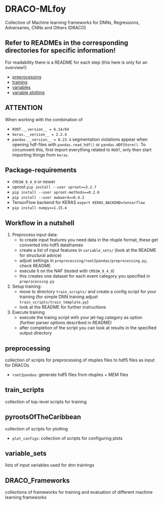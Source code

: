 # DRACO-MLfoy

Collection of Machine learning frameworks for DNNs, Regressions, Adversaries, CNNs and Others (DRACO)

## Refer to READMEs in the corresponding directories for specific information!
For readability there is a README for each step (this here is only for an overview!):
- [preprocessing](https://github.com/kit-cn-cms/DRACO-MLfoy/blob/dev_ReleaseVersion/preprocessing/root2pandas/README.md)
- [training](https://github.com/kit-cn-cms/DRACO-MLfoy/blob/dev_ReleaseVersion/train_scripts/README.md)
- [variables](https://github.com/kit-cn-cms/DRACO-MLfoy/blob/dev_ReleaseVersion/pyrootsOfTheCaribbean/README.md)
- [variable plotting](https://github.com/kit-cn-cms/DRACO-MLfoy/blob/dev_ReleaseVersion/variable_sets/README.md) 

## ATTENTION
When working with the combination of
- `ROOT.__version__ = 6.14/04`
- `keras.__version__ = 2.2.4`
- `pandas.__version__ = 0.23.4`
segmentation violations appear when opening hdf-files with `pandas.read_hdf()` or `pandas.HDFStore()`.
To circumvent this, first import everything related to `ROOT`, only then start importing things from `keras`.

## Package-requirements
- `CMSSW_9_4_9` or newer
- uproot `pip install --user uproot==3.2.7`
- `pip install --user uproot-methods==0.2.6`
- `pip install --user awkward==0.4.2`
- TensorFlow backend for KERAS `export KERAS_BACKEND=tensorflow`
- `pip install numpy==1.15.4`

## Workflow in a nutshell
1. Preprocess input data:
    - to create input features you need data in the ntuple format, these get converted into hdf5 dataframes
    - create a list of input features in `variable_sets/` (look at the README for structural advice)
    - adjust settings in `preprocessing/root2pandas/preprocessing.py`, check README 
    - execute it on the NAF (tested with `CMSSW_9_4_9`)
    - this creates one dataset for each event category you specified in `preprocessing.py`
2. Setup training:
    - move to directory `train_scripts/` and create a config script for your training (for simple DNN training adjust `train_scripts/train_template.py`)
    - look at the README for further instructions
3. Execute training
    - execute the trainig script with your jet-tag category as option (further parser options described in README)
    - after completion of the script you can look at results in the specified output directory


## preprocessing

collection of scripts for preprocessing of ntuples files to hdf5 files as input for DRACOs
- `root2pandas`: generate hdf5 files from ntuples + MEM files      

## train_scripts

collection of top-level scripts for training

## pyrootsOfTheCaribbean

collection of scripts for plotting 
- `plot_configs`: collection of scripts for configuring plots

## variable_sets

lists of input variables used for dnn trainings


## DRACO_Frameworks

collections of frameworks for training and evaluation of different machine learning frameworks

